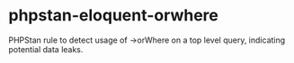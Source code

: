 # phpstan-eloquent-orwhere
PHPStan rule to detect usage of ->orWhere on a top level query, indicating potential data leaks.

